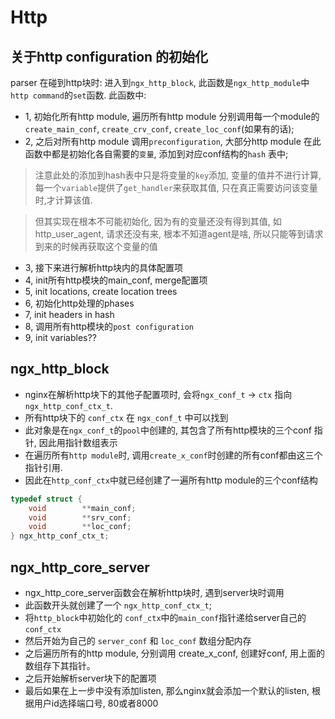 # Http
## 关于http configuration 的初始化
parser 在碰到http块时: 进入到`ngx_http_block`, 此函数是`ngx_http_module`中` http command`的`set`函数.
此函数中:
- 1, 初始化所有http module, 遍历所有http module 分别调用每一个module的`create_main_conf`, `create_crv_conf`, `create_loc_conf`(如果有的话);
- 2, 之后对所有http module 调用`preconfiguration`, 大部分http module 在此函数中都是初始化各自需要的`变量`, 添加到对应conf结构的`hash` 表中;
> 注意此处的添加到hash表中只是将变量的`key`添加, 变量的值并不进行计算, 每一个`variable`提供了`get_handler`来获取其值, 只在真正需要访问该变量时,才计算该值.

> 但其实现在根本不可能初始化, 因为有的变量还没有得到其值, 如http_user_agent, 请求还没有来, 根本不知道agent是啥, 所以只能等到请求到来的时候再获取这个变量的值

- 3, 接下来进行解析http块内的具体配置项
- 4, init所有http模块的main_conf, merge配置项
- 5, init locations, create location trees
- 6, 初始化http处理的phases
- 7, init headers in hash
- 8, 调用所有http模块的`post configuration`
- 9, init variables??


## ngx_http_block
- nginx在解析http块下的其他子配置项时, 会将`ngx_conf_t` -> `ctx` 指向 `ngx_http_conf_ctx_t`. 
- 所有http块下的 `conf_ctx` 在 `ngx_conf_t` 中可以找到
- 此对象是在`ngx_conf_t`的`pool`中创建的, 其包含了所有http模块的三个conf 指针, 因此用指针数组表示
- 在遍历所有`http module`时, 调用`create_x_conf`时创建的所有conf都由这三个指针引用.
- 因此在`http_conf_ctx`中就已经创建了一遍所有http module的三个conf结构
```c
typedef struct {
    void        **main_conf;
    void        **srv_conf;
    void        **loc_conf;
} ngx_http_conf_ctx_t;
```

## ngx_http_core_server
- ngx_http_core_server函数会在解析http块时, 遇到server块时调用
- 此函数开头就创建了一个 `ngx_http_conf_ctx_t`;
- 将`http_block`中初始化的 `conf_ctx`中的`main_conf`指针递给server自己的`conf_ctx`
- 然后开始为自己的 `server_conf` 和 `loc_conf` 数组分配内存
- 之后遍历所有的http module, 分别调用 create_x_conf, 创建好conf, 用上面的数组存下其指针。
- 之后开始解析server块下的配置项
- 最后如果在上一步中没有添加listen, 那么nginx就会添加一个默认的listen, 根据用户id选择端口号, 80或者8000